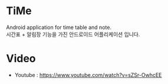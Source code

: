 # TiMe
Android application for time table and note.\
시간표 + 알림장 기능을 가진 안드로이드 어플리케이션 입니다.

# Video
* Youtube : https://www.youtube.com/watch?v=sZSr-OwhcEE
